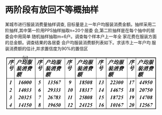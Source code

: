 # 两阶段有放回不等概抽样

某城市进行服装消费量抽样调查,
目标量是上一年户均服装消费金额。抽样采用二
阶抽样,其中第一阶用PPS抽样抽取n=20个居委
会,第二阶抽样是在每个抽中的居委会中用简单
随机抽样抽取m=6户。调查每个样本户上一年全
家花费在服装方面的总金额。调查结果的各居委
会户均服装消费额列表如下。求该市上一年户均
服装消费额的估计,并求置信度为90%的置信区


![](data.png)
